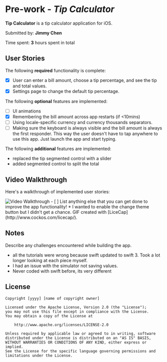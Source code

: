 # Pre-work - *Tip Calculator*

**Tip Calculator** is a tip calculator application for iOS.

Submitted by: **Jimmy Chen**

Time spent: **3** hours spent in total

## User Stories

The following **required** functionality is complete:

* [x] User can enter a bill amount, choose a tip percentage, and see the tip and total values.
* [x] Settings page to change the default tip percentage.

The following **optional** features are implemented:
* [ ] UI animations
* [x] Remembering the bill amount across app restarts (if <10mins)
* [ ] Using locale-specific currency and currency thousands separators.
* [ ] Making sure the keyboard is always visible and the bill amount is always the first responder. This way the user doesn't have to tap anywhere to use this app. Just launch the app and start typing.

The following **additional** features are implemented:
 * replaced the tip segmented control with a slider
 * added segmented control to split the total

## Video Walkthrough 

Here's a walkthrough of implemented user stories:

<img src='http://i.imgur.com/OWZxG9d.gif' title='Video Walkthrough' width='' alt='Video Walkthrough' />
- [ ] List anything else that you can get done to improve the app functionality!
 * I wanted to enable the change theme button but I didn't get a chance.
GIF created with [LiceCap](http://www.cockos.com/licecap/).

## Notes

Describe any challenges encountered while building the app.
 * all the tutorials were wrong because swift updated to swift 3. Took a lot longer looking at each piece myself.
 * I had an issue with the simulator not saving values.
 * Never coded with swift before, its very different
## License

    Copyright [yyyy] [name of copyright owner]

    Licensed under the Apache License, Version 2.0 (the "License");
    you may not use this file except in compliance with the License.
    You may obtain a copy of the License at

        http://www.apache.org/licenses/LICENSE-2.0

    Unless required by applicable law or agreed to in writing, software
    distributed under the License is distributed on an "AS IS" BASIS,
    WITHOUT WARRANTIES OR CONDITIONS OF ANY KIND, either express or implied.
    See the License for the specific language governing permissions and
    limitations under the License.
